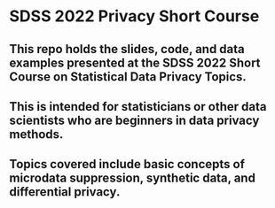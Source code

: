 # SDSS 2022 Privacy Short Course

## This repo holds the slides, code, and data examples presented at the SDSS 2022 Short Course on Statistical Data Privacy Topics. 

## This is intended for statisticians or other data scientists who are beginners in data privacy methods. 

## Topics covered include basic concepts of microdata suppression, synthetic data, and differential privacy.
 
